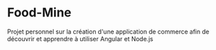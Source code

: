 # Food-Mine

Projet personnel sur la création d'une application de commerce afin de découvrir et apprendre à utiliser Angular et Node.js
